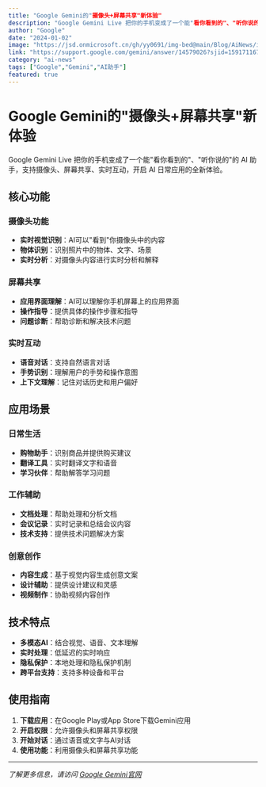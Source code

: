 ```yaml
---
title: "Google Gemini的"摄像头+屏幕共享"新体验"
description: "Google Gemini Live 把你的手机变成了一个能"看你看到的"、"听你说的"的 AI 助手，支持摄像头、屏幕共享、实时互动，开启 AI 日常应用的全新体验。"
author: "Google"
date: "2024-01-02"
image: "https://jsd.onmicrosoft.cn/gh/yy0691/img-bed@main/Blog/AiNews/img_v3_02lb_9f8142f5-abd8-4a44-8e75-c9cc27852d4g.jpg"
link: "https://support.google.com/gemini/answer/14579026?sjid=15917116769005255122-NA"
category: "ai-news"
tags: ["Google","Gemini","AI助手"]
featured: true
---
```


# Google Gemini的"摄像头+屏幕共享"新体验

Google Gemini Live 把你的手机变成了一个能"看你看到的"、"听你说的"的 AI 助手，支持摄像头、屏幕共享、实时互动，开启 AI 日常应用的全新体验。

## 核心功能

### 摄像头功能
- **实时视觉识别**：AI可以"看到"你摄像头中的内容
- **物体识别**：识别照片中的物体、文字、场景
- **实时分析**：对摄像头内容进行实时分析和解释

### 屏幕共享
- **应用界面理解**：AI可以理解你手机屏幕上的应用界面
- **操作指导**：提供具体的操作步骤和指导
- **问题诊断**：帮助诊断和解决技术问题

### 实时互动
- **语音对话**：支持自然语言对话
- **手势识别**：理解用户的手势和操作意图
- **上下文理解**：记住对话历史和用户偏好

## 应用场景

### 日常生活
- **购物助手**：识别商品并提供购买建议
- **翻译工具**：实时翻译文字和语音
- **学习伙伴**：帮助解答学习问题

### 工作辅助
- **文档处理**：帮助处理和分析文档
- **会议记录**：实时记录和总结会议内容
- **技术支持**：提供技术问题解决方案

### 创意创作
- **内容生成**：基于视觉内容生成创意文案
- **设计辅助**：提供设计建议和灵感
- **视频制作**：协助视频内容创作

## 技术特点

- **多模态AI**：结合视觉、语音、文本理解
- **实时处理**：低延迟的实时响应
- **隐私保护**：本地处理和隐私保护机制
- **跨平台支持**：支持多种设备和平台

## 使用指南

1. **下载应用**：在Google Play或App Store下载Gemini应用
2. **开启权限**：允许摄像头和屏幕共享权限
3. **开始对话**：通过语音或文字与AI对话
4. **使用功能**：利用摄像头和屏幕共享功能

---

*了解更多信息，请访问 [Google Gemini官网](https://support.google.com/gemini/answer/14579026)*